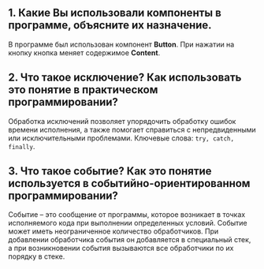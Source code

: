 ## 1. Какие Вы использовали компоненты в программе, объясните их назначение.
В программе был использован компонент **Button**. При нажатии на кнопку кнопка меняет содержимое **Content**.

## 2. Что такое исключение? Как использовать это понятие в практическом программировании?
Обработка исключений позволяет упорядочить обработку ошибок времени исполнения, а также помогает справиться с 
непредвиденными или исключительными проблемами. Ключевые слова: ```try, catch, finally```.

## 3. Что такое событие? Как это понятие используется в событийно-ориентированном программировании?
Событие – это сообщение от программы, которое возникает в точках исполняемого кода при выполнении определенных условий.
Событие может иметь неограниченное количество обработчиков. При добавлении обработчика события он добавляется в специальный 
стек, а при возникновении события вызываются все обработчики по их порядку в стеке.
